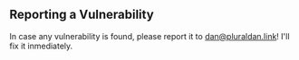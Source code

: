 ## Reporting a Vulnerability

In case any vulnerability is found, please report it to dan@pluraldan.link! I'll fix it inmediately.
